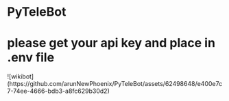 # PyTeleBot 

<H1>please get your api key and place in .env file</H1>
![wikibot](https://github.com/arunNewPhoenix/PyTeleBot/assets/62498648/e400e7c7-74ee-4666-bdb3-a8fc629b30d2)
